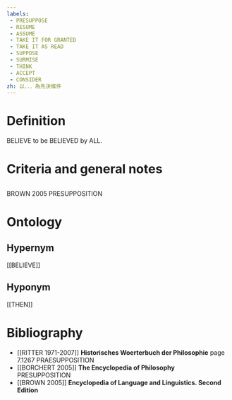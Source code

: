 ```yaml
---
labels: 
 - PRESUPPOSE
 - RESUME
 - ASSUME
 - TAKE IT FOR GRANTED
 - TAKE IT AS READ
 - SUPPOSE
 - SURMISE
 - THINK
 - ACCEPT
 - CONSIDER
zh: 以．．．為先決條件
---
```


# Definition
BELIEVE to be BELIEVED by ALL.
# Criteria and general notes
## 
BROWN 2005 PRESUPPOSITION
# Ontology

## Hypernym
[[BELIEVE]]
## Hyponym
[[THEN]]
# Bibliography
- [[RITTER 1971-2007]]
**Historisches Woerterbuch der Philosophie** page 7.1267
PRAESUPPOSITION
- [[BORCHERT 2005]]
**The Encyclopedia of Philosophy** 
PRESUPPOSITION
- [[BROWN 2005]]
**Encyclopedia of Language and Linguistics. Second Edition** 
